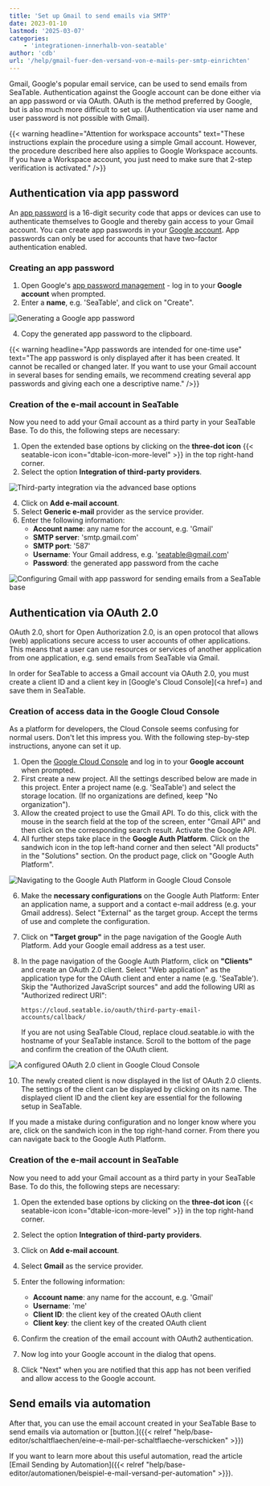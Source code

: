 ```yaml
---
title: 'Set up Gmail to send emails via SMTP'
date: 2023-01-10
lastmod: '2025-03-07'
categories:
    - 'integrationen-innerhalb-von-seatable'
author: 'cdb'
url: '/help/gmail-fuer-den-versand-von-e-mails-per-smtp-einrichten'
---
```


Gmail, Google's popular email service, can be used to send emails from SeaTable. Authentication against the Google account can be done either via an app password or via OAuth. OAuth is the method preferred by Google, but is also much more difficult to set up. (Authentication via user name and user password is not possible with Gmail).

{{< warning headline="Attention for workspace accounts" text="These instructions explain the procedure using a simple Gmail account. However, the procedure described here also applies to Google Workspace accounts. If you have a Workspace account, you just need to make sure that 2-step verification is activated." />}}

## Authentication via app password

An [app password](https://support.google.com/accounts/answer/185833?hl=de) is a 16-digit security code that apps or devices can use to authenticate themselves to Google and thereby gain access to your Gmail account. You can create app passwords in your [Google account](https://myaccount.google.com/). App passwords can only be used for accounts that have two-factor authentication enabled.

### Creating an app password

1. Open Google's [app password management](https://myaccount.google.com/apppasswords) - log in to your **Google account** when prompted.
2. Enter a **name**, e.g. 'SeaTable', and click on "Create".

![Generating a Google app password](images/Google_App_Password.gif)

4. Copy the generated app password to the clipboard.

{{< warning headline="App passwords are intended for one-time use" text="The app password is only displayed after it has been created. It cannot be recalled or changed later. If you want to use your Gmail account in several bases for sending emails, we recommend creating several app passwords and giving each one a descriptive name." />}}

### Creation of the e-mail account in SeaTable

Now you need to add your Gmail account as a third party in your SeaTable Base. To do this, the following steps are necessary:

1. Open the extended base options by clicking on the **three-dot icon** {{< seatable-icon icon="dtable-icon-more-level" >}} in the top right-hand corner.
2. Select the option **Integration of third-party providers**.

![Third-party integration via the advanced base options](images/Integration-von-Drittanbietern-ueber-die-erweiterten-Base-Optionen.png)

4. Click on **Add e-mail account**.
5. Select **Generic e-mail** provider as the service provider.
6. Enter the following information:
    - **Account name**: any name for the account, e.g. 'Gmail'
    - **SMTP server**: 'smtp.gmail.com'
    - **SMTP port**: '587'
    - **Username**: Your Gmail address, e.g. 'seatable@gmail.com'
    - **Password**: the generated app password from the cache

![Configuring Gmail with app password for sending emails from a SeaTable base](images/ThirdPartyIntegration_Gmail.png)

## Authentication via OAuth 2.0

OAuth 2.0, short for Open Authorization 2.0, is an open protocol that allows (web) applications secure access to user accounts of other applications. This means that a user can use resources or services of another application from one application, e.g. send emails from SeaTable via Gmail.

In order for SeaTable to access a Gmail account via OAuth 2.0, you must create a client ID and a client key in [Google's Cloud Console](<a href=) and save them in SeaTable.

### Creation of access data in the Google Cloud Console

As a platform for developers, the Cloud Console seems confusing for normal users. Don't let this impress you. With the following step-by-step instructions, anyone can set it up.

1. Open the [Google Cloud Console](https://console.developers.google.com/) and log in to your **Google account** when prompted.
2. First create a new project. All the settings described below are made in this project. Enter a project name (e.g. 'SeaTable') and select the storage location. (If no organizations are defined, keep "No organization").
3. Allow the created project to use the Gmail API. To do this, click with the mouse in the search field at the top of the screen, enter "Gmail API" and then click on the corresponding search result. Activate the Google API.
4. All further steps take place in the **Google Auth Platform**. Click on the sandwich icon in the top left-hand corner and then select "All products" in the "Solutions" section. On the product page, click on "Google Auth Platform".

![Navigating to the Google Auth Platform in Google Cloud Console](images/GoogleAuthPlatform.png)

6. Make the **necessary configurations** on the Google Auth Platform: Enter an application name, a support and a contact e-mail address (e.g. your Gmail address). Select "External" as the target group. Accept the terms of use and complete the configuration.
7. Click on **"Target group"** in the page navigation of the Google Auth Platform. Add your Google email address as a test user.
8. In the page navigation of the Google Auth Platform, click on **"Clients"** and create an OAuth 2.0 client. Select "Web application" as the application type for the OAuth client and enter a name (e.g. 'SeaTable'). Skip the "Authorized JavaScript sources" and add the following URI as "Authorized redirect URI":

    ```
    https://cloud.seatable.io/oauth/third-party-email-accounts/callback/
    ```

    If you are not using SeaTable Cloud, replace cloud.seatable.io with the hostname of your SeaTable instance. Scroll to the bottom of the page and confirm the creation of the OAuth client.

![A configured OAuth 2.0 client in Google Cloud Console](images/Configured_OAuth_Client_GoogleCloudConsole.png)

10. The newly created client is now displayed in the list of OAuth 2.0 clients. The settings of the client can be displayed by clicking on its name. The displayed client ID and the client key are essential for the following setup in SeaTable.

If you made a mistake during configuration and no longer know where you are, click on the sandwich icon in the top right-hand corner. From there you can navigate back to the Google Auth Platform.

### Creation of the e-mail account in SeaTable

Now you need to add your Gmail account as a third party in your SeaTable Base. To do this, the following steps are necessary:

1. Open the extended base options by clicking on the **three-dot icon** {{< seatable-icon icon="dtable-icon-more-level" >}} in the top right-hand corner.
2. Select the option **Integration of third-party providers**.
3. Click on **Add e-mail account**.
4. Select **Gmail** as the service provider.
5. Enter the following information:

    - **Account name**: any name for the account, e.g. 'Gmail'
    - **Username**: 'me'
    - **Client ID**: the client key of the created OAuth client
    - **Client key**: the client key of the created OAuth client

6. Confirm the creation of the email account with OAuth2 authentication.
7. Now log into your Google account in the dialog that opens.
8. Click "Next" when you are notified that this app has not been verified and allow access to the Google account.

## Send emails via automation

After that, you can use the email account created in your SeaTable Base to send emails via automation or [button.]({{< relref "help/base-editor/schaltflaechen/eine-e-mail-per-schaltflaeche-verschicken" >}})

If you want to learn more about this useful automation, read the article [Email Sending by Automation]({{< relref "help/base-editor/automationen/beispiel-e-mail-versand-per-automation" >}}).
